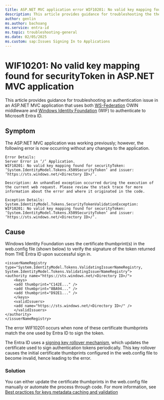 ```yaml
---
title: ASP.NET MVC application error WIF10201: No valid key mapping found for securityToken
description: This article provides guidance for troubleshooting the the error "WIF10201- No valid key mapping found for securityToken".
author: genlin
ms.author: bachoang
ms.service: entra-id
ms.topic: troubleshooting-general
ms.date: 02/05/2025
ms.custom: sap:Issues Signing In to Applications
---
```

# WIF10201: No valid key mapping found for securityToken in ASP.NET MVC application

This article provides guidance for troubleshooting an authentication issue in an ASP.NET MVC application that uses both [WS-Federation](https://github.com/Azure-Samples/active-directory-dotnet-webapp-wsfederation) OWIN middleware and [Windows Identity Foundation](../../../windows-server/user-profiles-and-logon/windows-identity-foundation.md) (WIF) to authenticate to Microsoft Entra ID.

## Symptom

The ASP.NET MVC application was working previously; however, the following error is now occurring without any changes to the application.

```dotnetcli
Error Details:
Server Error in ‘/’ Application.
WIF10201: No valid key mapping found for securityToken: ‘System.IdentityModel.Tokens.X509SecurityToken’ and issuer: ‘https://sts.windows.net/<Directory ID>/’.

Description: An unhandled exception occurred during the execution of the current web request. Please review the stack trace for more information about the error and where it originated in the code.

Exception Details: System.IdentityModel.Tokens.SecurityTokenValidationException: WIF10201: No valid key mapping found for securityToken: ‘System.IdentityModel.Tokens.X509SecurityToken’ and issuer: ‘https://sts.windows.net/<Directory ID>/’.
```

## Cause 

Windows Identity Foundation uses the certificate thumbprint(s) in the web.config file (shown below) to verify the signature of the token returned from THE Entra ID upon successful sign in.

```
<issuerNameRegistry type="System.IdentityModel.Tokens.ValidatingIssuerNameRegistry, 
System.IdentityModel.Tokens.ValidatingIssuerNameRegistry">
<authority name="https://sts.windows.net/<Directory ID>/">
    <keys>
    <add thumbprint="C142E..." />
    <add thumbprint="8BA94..." />
    <add thumbprint="D92E1..." />
    </keys>
    <validIssuers>
    <add name="https://sts.windows.net/<Directory ID>/" />
    </validIssuers>
</authority>
</issuerNameRegistry>
```

The error WIF10201 occurs when none of these certificate thumbprints match the one used by Entra ID to sign the token.

The Entra ID uses a [signing key rollover mechanism](entra/identity-platform/signing-key-rollover), which updates the certificate used to sign authentication tokens periodically. This key rollover causes the initial certificate thumbprints configured in the web.config file to become invalid, hence leading to the error.

### Solution

You can either update the certificate thumbprints in the web.config file manually  or automate the process through code. For more information, see [Best practices for keys metadata caching and validation](/entra/identity-platform/signing-key-rollover#best-practices-for-keys-metadata-caching-and-validation)
